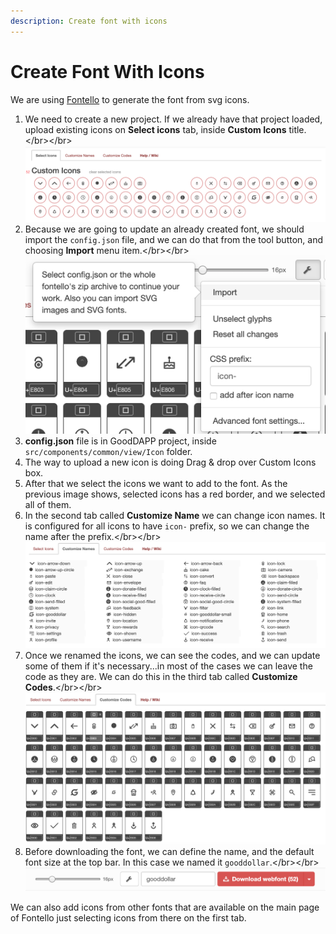 ```yaml
---
description: Create font with icons
---
```


# Create Font With Icons

We are using [Fontello](http://fontello.com/) to generate the font from svg icons.

1. We need to create a new project. If we already have that project loaded, upload existing icons on **Select icons** tab, inside **Custom Icons** title.&lt;/br&gt;&lt;/br&gt;![](../.gitbook/assets/image%20%285%29.png)
2. Because we are going to update an already created font, we should import the `config.json` file, and we can do that from the tool button, and choosing **Import** menu item.&lt;/br&gt;&lt;/br&gt;![](../.gitbook/assets/image-4.png)
3. **config.json** file is in GoodDAPP project, inside `src/components/common/view/Icon` folder.
4. The way to upload a new icon is doing Drag & drop over Custom Icons box.
5. After that we select the icons we want to add to the font. As the previous image shows, selected icons has a red border, and we selected all of them.
6. In the second tab called **Customize Name** we can change icon names. It is configured for all icons to have `icon-` prefix, so we can change the name after the prefix.&lt;/br&gt;&lt;/br&gt;![](../.gitbook/assets/image-1.png)
7. Once we renamed the icons, we can see the codes, and we can update some of them if it's necessary...in most of the cases we can leave the code as they are. We can do this in the third tab called **Customize Codes**.&lt;/br&gt;&lt;/br&gt;![](../.gitbook/assets/image-2.png)
8. Before downloading the font, we can define the name, and the default font size at the top bar. In this case we named it `gooddollar`.&lt;/br&gt;&lt;/br&gt;![](../.gitbook/assets/image-3.png)

We can also add icons from other fonts that are available on the main page of Fontello just selecting icons from there on the first tab.

